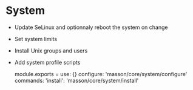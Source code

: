 
# System

* Update SeLinux and optionnaly reboot the system on change
* Set system limits
* Install Unix groups and users
* Add system profile scripts

    module.exports =
      use: {}
      configure:
        'masson/core/system/configure'
      commands:
        'install':
          'masson/core/system/install'
          
